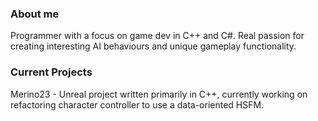 ### About me ###
Programmer with a focus on game dev in C++ and C#. Real passion for creating interesting AI behaviours and unique gameplay functionality. 

### Current Projects ###
Merino23 - Unreal project written primarily in C++, currently working on refactoring character controller to use a data-oriented HSFM.
 
